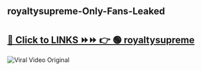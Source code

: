 
 ## royaltysupreme-Only-Fans-Leaked

# <h2><a href="https://clipsfans.com/royaltysupreme&ref=git">🔗 Click to LINKS ⏩⏩ 👉 🟢 royaltysupreme </a></h2>

<a href="https://clipsfans.com/royaltysupreme&ref=git" rel="nofollow" data-target="animated-image.originalLink"><img src="https://i.ibb.co.com/xMMVF88/686577567.gif" alt="Viral Video Original" style="max-width: 100%; display: inline-block;" data-target="animated-image.originalImage"></a>
